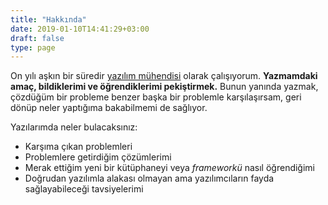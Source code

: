 ```yaml
---
title: "Hakkında"
date: 2019-01-10T14:41:29+03:00
draft: false
type: page
---
```


On yılı aşkın bir süredir [yazılım mühendisi](https://www.selcukcihan.com) olarak çalışıyorum.
**Yazmamdaki amaç, bildiklerimi ve öğrendiklerimi pekiştirmek.**
Bunun yanında yazmak, çözdüğüm bir probleme benzer başka bir problemle karşılaşırsam, geri dönüp neler yaptığıma bakabilmemi de sağlıyor.

Yazılarımda neler bulacaksınız:

* Karşıma çıkan problemleri
* Problemlere getirdiğim çözümlerimi
* Merak ettiğim yeni bir kütüphaneyi veya *frameworkü* nasıl öğrendiğimi
* Doğrudan yazılımla alakası olmayan ama yazılımcıların fayda sağlayabileceği tavsiyelerimi
